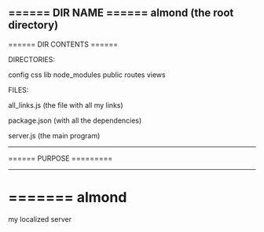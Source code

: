 ====== DIR NAME ======
almond (the root directory)
--------------------


====== DIR CONTENTS ======

DIRECTORIES: 

config
css
lib
node_modules
public
routes
views

FILES:

all_links.js (the file with all my links)

package.json (with all the dependencies)

server.js (the main program)

------------------------


====== PURPOSE =========

------------------------

=======
almond
======

my localized server
